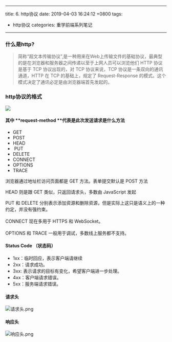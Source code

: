 
---
title: 6. http协议
date: 2019-04-03 16:24:12 +0800
tags: 
 - http协议
categories: 重学前端系列笔记
---
<a name="4505b70a"></a>
### 什么是http?

> 简称“超文本传输协议”,是一种用来在Web上传输文件的基础协议，最典型的是在浏览器和服务器之间传递以至于上网人员可以浏览他们
> HTTP 协议是基于 TCP 协议出现的，对 TCP 协议来说，TCP 协议是一条双向的通讯通道，HTTP 在 TCP 的基础上，规定了 Request-Response 的模式。这个模式决定了通讯必定是由浏览器端首先发起的。


<a name="9e404cbd"></a>
### http协议的格式

![](https://cdn.nlark.com/yuque/0/2019/png/221851/1554712820779-1ccdc0c7-16c4-4473-b6cb-b363e9f5e95c.png)

<a name="25717aa2"></a>
#### 其中 **request-method **代表是此次发送请求是什么方法
* GET 
* POST 
* HEAD
*  PUT 
* DELETE 
* CONNECT 
* OPTIONS 
* TRACE

浏览器通过地址栏访问页面都是 GET 方法。表单提交默认是 POST 方法

HEAD 则是跟 GET 类似，只返回请求头，多数由 JavaScript 发起

PUT 和 DELETE 分别表示添加资源和删除资源，但是实际上这只是语义上的一种约定，并没有强约束。<br /><br />CONNECT 现在多用于 HTTPS 和 WebSocket。<br /><br />OPTIONS 和 TRACE 一般用于调试，多数线上服务都不支持。

<a name="148be3df"></a>
#### Status Code （状态码）
* 1xx：临时回应，表示客户端请继续
* 2xx：请求成功。
* 3xx: 表示请求的目标有变化，希望客户端进一步处理。
* 4xx：客户端请求错误。
* 5xx：服务端请求错误。

<a name="be47bd27"></a>
#### 请求头
![请求头.png](https://cdn.nlark.com/yuque/0/2019/png/221851/1554712749401-938ab3d8-393f-47e8-ae4f-11c55990401d.png#align=left&display=inline&height=407&name=%E8%AF%B7%E6%B1%82%E5%A4%B4.png&originHeight=407&originWidth=633&size=75594&status=done&width=633)

<a name="dca6cb61"></a>
#### 响应头
![响应头.png](https://cdn.nlark.com/yuque/0/2019/png/221851/1554712777314-1716a350-fb17-430e-9989-3ce5b4b56a47.png#align=left&display=inline&height=453&name=%E5%93%8D%E5%BA%94%E5%A4%B4.png&originHeight=453&originWidth=627&size=84667&status=done&width=627)




